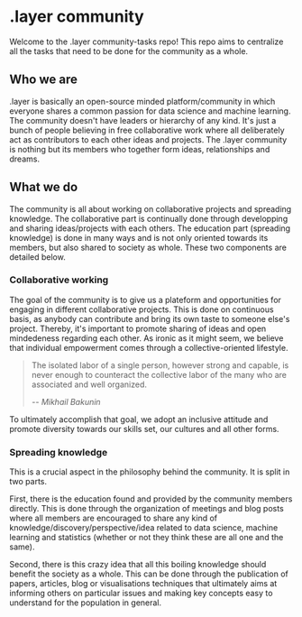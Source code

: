 # .layer community

Welcome to the .layer community-tasks repo! This repo aims to centralize all the tasks that need to be done for the community as a whole.

## Who we are

.layer is basically an open-source minded platform/community in which everyone shares a common passion for data science and machine learning. The community doesn't have leaders or hierarchy of any kind. It's just a bunch of people believing in free collaborative work where all deliberately act as contributors to each other ideas and projects. The .layer community is nothing but its members who together form ideas, relationships and dreams.

## What we do

The community is all about working on collaborative projects and spreading knowledge. The collaborative part is continually done through developping and sharing ideas/projects with each others. The education part (spreading knowledge) is done in many ways and is not only oriented towards its members, but also shared to society as whole. These two components are detailed below.

### Collaborative working

The goal of the community is to give us a plateform and opportunities for engaging in different collaborative projects. This is done on continuous basis, as anybody can contribute and bring its own taste to someone else's project. Thereby, it's important to promote sharing of ideas and open mindedeness regarding each other. As ironic as it might seem, we believe that individual empowerment comes through a collective-oriented lifestyle.


> The isolated labor of a single person, however strong and capable, is never enough to counteract the collective labor of the many who are associated and well organized.
>
> -- <cite>Mikhail Bakunin</cite>

To ultimately accomplish that goal, we adopt an inclusive attitude and promote diversity towards our skills set, our cultures and all other forms.

### Spreading knowledge

This is a crucial aspect in the philosophy behind the community. It is split in two parts.

First, there is the education found and provided by the community members directly. This is done through the organization of meetings and blog posts where all members are encouraged to share any kind of knowledge/discovery/perspective/idea related to data science, machine learning and statistics (whether or not they think these are all one and the same).

Second, there is this crazy idea that all this boiling knowledge should benefit the society as a whole. This can be done through the publication of papers, articles, blog or visualisations techniques that ultimately aims at informing others on particular issues and making key concepts easy to understand for the population in general.
